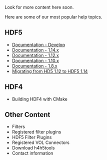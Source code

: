 Look for more content here soon.

Here are some of our most popular help topics.

## HDF5 
* [Documentation - Develop](/hdf5/develop/)
* [Documentation - 1.14.x](/hdf5/v1_14/index.html)
* [Documentation - 1.12.x](https://docs.hdfgroup.org/hdf5/v1_12/index.html)
* [Documentation - 1.10.x](https://docs.hdfgroup.org/hdf5/v1_10/index.html)
* [Documentation - 1.8.x](https://docs.hdfgroup.org/hdf5/v1_8/index.html)
* [Migrating from HD5 1.12 to HDF5 1.14](/hdf5-docs/Migrating+from+HDF5+1.12+to+HDF5+1.14.html)
  
## HDF4 
* Building HDF4 with CMake

## Other Content 
* Filters
* Registered filter plugins
* HDF5 Filter Plugins
* Registered VOL Connectors 
* Download h4h5tools
* Contact information 
